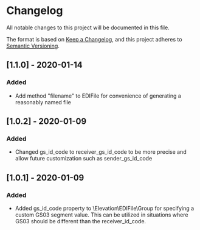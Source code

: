 # Changelog
All notable changes to this project will be documented in this file.

The format is based on [Keep a Changelog](https://keepachangelog.com/en/1.0.0/),
and this project adheres to [Semantic Versioning](https://semver.org/spec/v2.0.0.html).

## [1.1.0] - 2020-01-14
### Added
* Add method "filename" to EDIFile for convenience of generating a reasonably named file

## [1.0.2] - 2020-01-09
### Added
* Changed gs_id_code to receiver_gs_id_code to be more precise and allow future customization such as sender_gs_id_code

## [1.0.1] - 2020-01-09
### Added
* Added gs_id_code property to \Elevation\EDIFile\Group for specifying a custom GS03 segment value. This can be utilized in situations where GS03 should be different than the receiver_id_code.